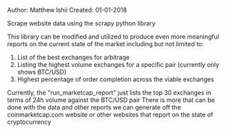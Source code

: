 Author: Matthew Ishii
Created: 01-01-2018

Scrape website data using the scrapy python library

This library can be modified and utilized to produce even more meaningful reports on the current state of the market
including but not limited to:

1. List of the best exchanges for arbitrage
2. Listing the highest volume exchanges for a specific pair (currently only shows BTC/USD)
3. Highest percentage of order completion across the viable exchanges

Currently, the "run_marketcap_report" just lists the top 30 exchanges in terms of 24h volume against the BTC/USD pair
There is more that can be done with the data and other reports we can generate off the coinmarketcap.com website or
other websites that report on the state of cryptocurrency
